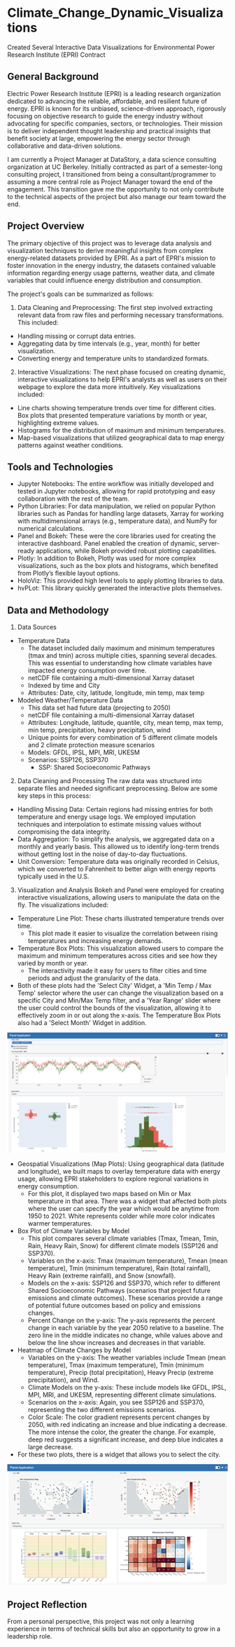 # Climate_Change_Dynamic_Visualizations
Created Several Interactive Data Visualizations for Environmental Power Research Institute (EPRI) Contract

## General Background 
Electric Power Research Institute (EPRI) is a leading research organization dedicated to advancing the reliable, affordable, and resilient future of energy. EPRI is known for its unbiased, science-driven approach, rigorously focusing on objective research to guide the energy industry without advocating for specific companies, sectors, or technologies. Their mission is to deliver independent thought leadership and practical insights that benefit society at large, empowering the energy sector through collaborative and data-driven solutions.

I am currently a Project Manager at DataStory, a data science consulting organization at UC Berkeley. Initially contracted as part of a semester-long consulting project, I transitioned from being a consultant/programmer to assuming a more central role as Project Manager toward the end of the engagement. This transition gave me the opportunity to not only contribute to the technical aspects of the project but also manage our team toward the end.

## Project Overview

The primary objective of this project was to leverage data analysis and visualization techniques to derive meaningful insights from complex energy-related datasets provided by EPRI. As a part of EPRI's mission to foster innovation in the energy industry, the datasets contained valuable information regarding energy usage patterns, weather data, and climate variables that could influence energy distribution and consumption.

The project's goals can be summarized as follows:
1. Data Cleaning and Preprocessing: The first step involved extracting relevant data from raw files and performing necessary transformations. This included:
- Handling missing or corrupt data entries.
- Aggregating data by time intervals (e.g., year, month) for better visualization.
- Converting energy and temperature units to standardized formats.

2. Interactive Visualizations: The next phase focused on creating dynamic, interactive visualizations to help EPRI's analysts as well as users on their webpage to explore the data more intuitively. Key visualizations included:
- Line charts showing temperature trends over time for different cities.
Box plots that presented temperature variations by month or year, highlighting extreme values.
- Histograms for the distribution of maximum and minimum temperatures.
- Map-based visualizations that utilized geographical data to map energy patterns against weather conditions.

## Tools and Technologies
- Jupyter Notebooks: The entire workflow was initially developed and tested in Jupyter notebooks, allowing for rapid prototyping and easy collaboration with the rest of the team.
- Python Libraries: For data manipulation, we relied on popular Python libraries such as Pandas for handling large datasets, Xarray for working with multidimensional arrays (e.g., temperature data), and NumPy for numerical calculations.
- Panel and Bokeh: These were the core libraries used for creating the interactive dashboard. Panel enabled the creation of dynamic, server-ready applications, while Bokeh provided robust plotting capabilities.
- Plotly: In addition to Bokeh, Plotly was used for more complex visualizations, such as the box plots and histograms, which benefited from Plotly’s flexible layout options.
- HoloViz: This provided high level tools to apply plotting libraries to data.
- hvPLot: This library quickly generated the interactive plots themselves.


## Data and Methodology
1. Data Sources
- Temperature Data
  - The dataset included daily maximum and minimum temperatures (tmax and tmin) across multiple cities, spanning several decades. This was essential to understanding how climate variables have impacted energy consumption over time.
  - netCDF file containing a multi-dimensional Xarray dataset
  - Indexed by time and City
  - Attributes: Date, city, latitude, longitude, min temp, max temp
- Modeled Weather/Temperature Data
  - This data set had future data (projecting to 2050)
  - netCDF file containing a multi-dimensional Xarray dataset
  - Attributes: Longitude, latitude, quantile, city, mean temp, max temp, min temp, precipitation, heavy precipitation, wind
  - Unique points for every combination of 5 different climate models and 2 climate protection measure scenarios
  - Models: GFDL, IPSL, MPI, MRI, UKESM
  - Scenarios: SSP126, SSP370
    - SSP: Shared Socioeconomic  Pathways

2. Data Cleaning and Processing
The raw data was structured into separate files and needed significant preprocessing. Below are some key steps in this process:
- Handling Missing Data: Certain regions had missing entries for both temperature and energy usage logs. We employed imputation techniques and interpolation to estimate missing values without compromising the data integrity.
- Data Aggregation: To simplify the analysis, we aggregated data on a monthly and yearly basis. This allowed us to identify long-term trends without getting lost in the noise of day-to-day fluctuations.
- Unit Conversion: Temperature data was originally recorded in Celsius, which we converted to Fahrenheit to better align with energy reports typically used in the U.S.

3. Visualization and Analysis
Bokeh and Panel were employed for creating interactive visualizations, allowing users to manipulate the data on the fly. The visualizations included:
- Temperature Line Plot: These charts illustrated temperature trends over time.
  - This plot made it easier to visualize the correlation between rising temperatures and increasing energy demands.
- Temperature Box Plots: This visualization allowed users to compare the maximum and minimum temperatures across cities and see how they varied by month or year.
  - The interactivity made it easy for users to filter cities and time periods and adjust the granularity of the data.
- Both of these plots had the 'Select City' Widget, a 'Min Temp / Max Temp' selector where the user can change the visualization based on a specific City and Min/Max Temp filter, and a 'Year Range' slider where the user could control the bounds of the visualization, allowing it to effectively zoom in or out along the x-axis. The Temperature Box Plots also had a 'Select Month' Widget in addition. 

![Temperature Line Chart and Box Plots ](images/EPRI_Fa23_Screenshot_1.png)


- Geospatial Visualizations (Map Plots): Using geographical data (latitude and longitude), we built maps to overlay temperature data with energy usage, allowing EPRI stakeholders to explore regional variations in energy consumption.
  - For this plot, it displayed two maps based on Min or Max temperature in that area. There was a widget that affected both plots where the user can specify the year which would be anytime from 1950 to 2021. White represents colder while more color indicates warmer temperatures.
- Box Plot of Climate Variables by Model
  - This plot compares several climate variables (Tmax, Tmean, Tmin, Rain, Heavy Rain, Snow) for different climate models (SSP126 and SSP370).
  - Variables on the x-axis: Tmax (maximum temperature), Tmean (mean temperature), Tmin (minimum temperature), Rain (total rainfall), Heavy Rain (extreme rainfall), and Snow (snowfall).
  - Models on the x-axis: SSP126 and SSP370, which refer to different Shared Socioeconomic Pathways (scenarios that project future emissions and climate outcomes). These scenarios provide a range of potential future outcomes based on policy and emissions changes.
  - Percent Change on the y-axis: The y-axis represents the percent change in each variable by the year 2050 relative to a baseline. The zero line in the middle indicates no change, while values above and below the line show increases and decreases in that variable.
- Heatmap of Climate Changes by Model
  - Variables on the y-axis: The weather variables include Tmean (mean temperature), Tmax (maximum temperature), Tmin (minimum temperature), Precip (total precipitation), Heavy Precip (extreme precipitation), and Wind.
  - Climate Models on the y-axis: These include models like GFDL, IPSL, MPI, MRI, and UKESM, representing different climate simulations.
  - Scenarios on the x-axis: Again, you see SSP126 and SSP370, representing the two different emissions scenarios.
  - Color Scale: The color gradient represents percent changes by 2050, with red indicating an increase and blue indicating a decrease. The more intense the color, the greater the change. For example, deep red suggests a significant increase, and deep blue indicates a large decrease.
- For these two plots, there is a widget that allows you to select the city.

![Map plots, Percent Change box plots, and Heat maps](images/EPRI_Fa23_Screenshot_2.png)


## Project Reflection
From a personal perspective, this project was not only a learning experience in terms of technical skills but also an opportunity to grow in a leadership role.
